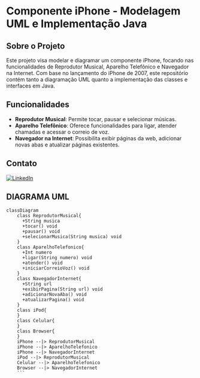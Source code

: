 # Componente iPhone - Modelagem UML e Implementação Java

## Sobre o Projeto
Este projeto visa modelar e diagramar um componente iPhone, focando nas funcionalidades de Reprodutor Musical, Aparelho Telefônico e Navegador na Internet. Com base no lançamento do iPhone de 2007, este repositório contém tanto a diagramação UML quanto a implementação das classes e interfaces em Java.

## Funcionalidades
- **Reprodutor Musical**: Permite tocar, pausar e selecionar músicas.
- **Aparelho Telefônico**: Oferece funcionalidades para ligar, atender chamadas e acessar o correio de voz.
- **Navegador na Internet**: Possibilita exibir páginas da web, adicionar novas abas e atualizar páginas existentes.

## Contato
[![LinkedIn](https://img.shields.io/badge/linkedin-%230077B5.svg?style=for-the-badge&logo=linkedin&logoColor=white)](https://www.linkedin.com/in/marcos-rafael-r-dos-santos-105790257)




## DIAGRAMA UML

```mermaid
classDiagram
    class ReprodutorMusical{
      +String musica
      +tocar() void
      +pausar() void
      +selecionarMusica(String musica) void
    }
    class AparelhoTelefonico{
      +Int numero
      +ligar(String numero) void
      +atender() void
      +iniciarCorreioVoz() void
    }
    class NavegadorInternet{
      +String url
      +exibirPagina(String url) void
      +adicionarNovaAba() void
      +atualizarPagina() void
    }
    class iPod{
    }
    class Celular{
    }
    class Browser{
    }
    iPhone --|> ReprodutorMusical
    iPhone --|> AparelhoTelefonico
    iPhone --|> NavegadorInternet
    iPod --|> ReprodutorMusical
    Celular --|> AparelhoTelefonico
    Browser --|> NavegadorInternet
    ```